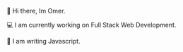 👋   Hi there, Im Omer.

💻   I am currently working on Full Stack Web Development.

🚀   I am writing Javascript.

